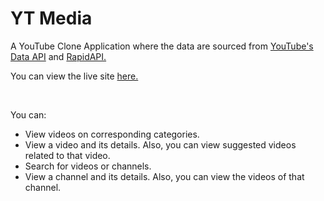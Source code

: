 # YT Media

A YouTube Clone Application where the data are sourced from [YouTube's Data API](https://developers.google.com/youtube/v3) and  [RapidAPI.](https://rapidapi.com/hub) 

You can view the live site [here.](https://yt-media-watch.vercel.app/)

<br />

You can:

* View videos on corresponding categories.
* View a video and its details. Also, you can view suggested videos related to that video. 
* Search for videos or channels.
* View a channel and its details. Also, you can view the videos of that channel. 


